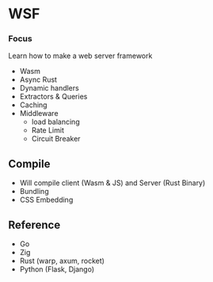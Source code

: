 # WSF

### Focus

Learn how to make a web server framework

- Wasm
- Async Rust
- Dynamic handlers
- Extractors & Queries
- Caching
- Middleware
    - load balancing
    - Rate Limit
    - Circuit Breaker

## Compile

- Will compile client (Wasm & JS) and Server (Rust Binary)
- Bundling
- CSS Embedding

## Reference

- Go
- Zig
- Rust (warp, axum, rocket)
- Python (Flask, Django)
